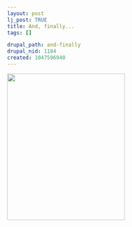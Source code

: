 ```yaml
--- 
layout: post
lj_post: TRUE
title: And, finally...
tags: []

drupal_path: and-finally
drupal_nid: 1184
created: 1047596940
---
```

<img src="http://www.lileks.com/institute/gallery/ads/coffee.jpg" width=275 height=342 alt="" align="bottom">
